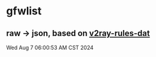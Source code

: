 # gfwlist
## raw -> json, based on [v2ray-rules-dat](https://github.com/Loyalsoldier/v2ray-rules-dat)
Wed Aug  7 06:00:53 AM CST 2024

